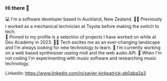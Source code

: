 ### Hi there 👋

💻 I'm a software developer based in Auckland, New Zealand. 
👨‍🔧 Previously I worked as a mechanical technician at Toyota before making the switch to tech.  
📌 Pinned to my profile is a selection of projects I have worked on while at Dev Academy in 2023. 
👨‍💻 Tech excites me as an ever-changing landscape and I'm always looking for new technology to learn.
🔭 I’m currently working on a web based synthesiser useing midi and the web audio API. 
🧬 When I'm not coding I'm experimenting with music software and researching music technology. 

Linkedin: https://www.linkedin.com/in/xavier-kirkpatrick-ab0aba2a3
<!--
**xavier-kirkpatrick/xavier-kirkpatrick** is a ✨ _special_ ✨ repository because its `README.md` (this file) appears on your GitHub profile.

Here are some ideas to get you started:

- 🔭 I’m currently working on ...
- 🌱 I’m currently learning ...
- 👯 I’m looking to collaborate on ...
- 🤔 I’m looking for help with ...
- 💬 Ask me about ...
- 📫 How to reach me: ...
- 😄 Pronouns: ...
- ⚡ Fun fact: ...
-->
